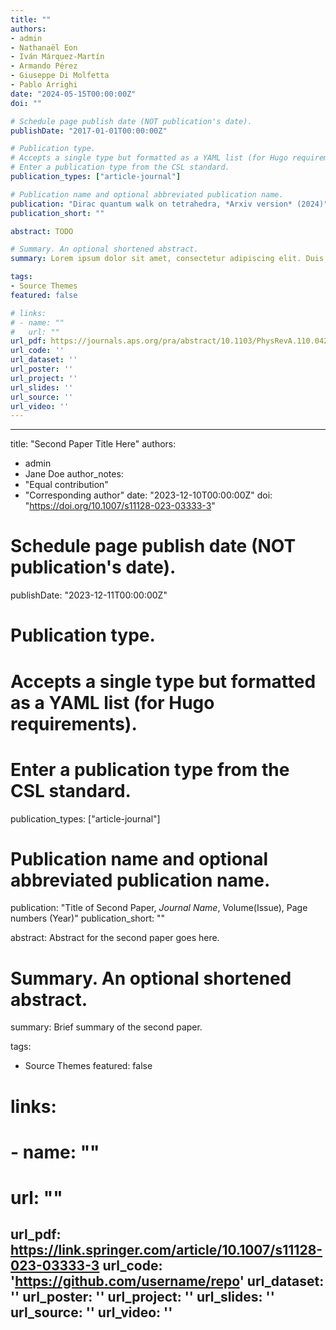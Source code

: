 ```yaml
---
title: ""
authors:
- admin
- Nathanaël Eon
- Iván Márquez-Martín
- Armando Pérez
- Giuseppe Di Molfetta
- Pablo Arrighi
date: "2024-05-15T00:00:00Z"
doi: ""

# Schedule page publish date (NOT publication's date).
publishDate: "2017-01-01T00:00:00Z"

# Publication type.
# Accepts a single type but formatted as a YAML list (for Hugo requirements).
# Enter a publication type from the CSL standard.
publication_types: ["article-journal"]

# Publication name and optional abbreviated publication name.
publication: "Dirac quantum walk on tetrahedra, *Arxiv version* (2024)"
publication_short: ""

abstract: TODO

# Summary. An optional shortened abstract.
summary: Lorem ipsum dolor sit amet, consectetur adipiscing elit. Duis posuere tellus ac convallis placerat. Proin tincidunt magna sed ex sollicitudin condimentum.

tags:
- Source Themes
featured: false

# links:
# - name: ""
#   url: ""
url_pdf: https://journals.aps.org/pra/abstract/10.1103/PhysRevA.110.042418
url_code: ''
url_dataset: ''
url_poster: ''
url_project: ''
url_slides: ''
url_source: ''
url_video: ''
---
```


---
title: "Second Paper Title Here"
authors:
- admin
- Jane Doe
author_notes:
- "Equal contribution"
- "Corresponding author"
date: "2023-12-10T00:00:00Z"
doi: "https://doi.org/10.1007/s11128-023-03333-3"

# Schedule page publish date (NOT publication's date).
publishDate: "2023-12-11T00:00:00Z"

# Publication type.
# Accepts a single type but formatted as a YAML list (for Hugo requirements).
# Enter a publication type from the CSL standard.
publication_types: ["article-journal"]

# Publication name and optional abbreviated publication name.
publication: "Title of Second Paper, *Journal Name*, Volume(Issue), Page numbers (Year)"
publication_short: ""

abstract: Abstract for the second paper goes here.

# Summary. An optional shortened abstract.
summary: Brief summary of the second paper.

tags:
- Source Themes
featured: false

# links:
# - name: ""
#   url: ""
url_pdf: https://link.springer.com/article/10.1007/s11128-023-03333-3
url_code: 'https://github.com/username/repo'
url_dataset: ''
url_poster: ''
url_project: ''
url_slides: ''
url_source: ''
url_video: ''
---

